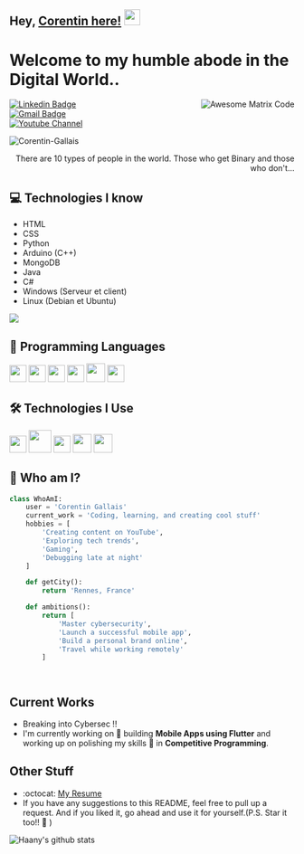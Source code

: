 ## Hey, [Corentin here!](https://www.youtube.com/channel/UCietjxpksncMdOUkycv5nqA) <img src="https://media.giphy.com/media/hvRJCLFzcasrR4ia7z/giphy.gif" width="28px" height="28px">

<h1>Welcome to my humble abode in the Digital World..</h1>

<img src='https://github.com/MarikIshtar007/MarikIshtar007/blob/master/images/matrix.gif' alt='Awesome Matrix Code' align='right'/>

[![Linkedin Badge](https://img.shields.io/badge/-Corentin%20Gallais-blue?style=flat-square&logo=Linkedin&logoColor=white&link=https://www.linkedin.com/in/haany-ali)](https://www.linkedin.com/in/haany-ali)  
[![Gmail Badge](https://img.shields.io/badge/-corentin.gallais35@gmail.com-c14438?style=flat-square&logo=Gmail&logoColor=white&link=mailto:corentin.gallais35@gmail.com)](mailto:corentin.gallais35@gmail.com)  
[![Youtube Channel](https://img.shields.io/badge/-Corentin%20on%20YouTube-c14438?style=flat-square&logo=Youtube&link=https://www.youtube.com/channel/UCietjxpksncMdOUkycv5nqA)](https://www.youtube.com/channel/UCietjxpksncMdOUkycv5nqA)

<p align="left"> <img src="https://komarev.com/ghpvc/?username=Corentin-Gallais" alt="Corentin-Gallais" /> </p>

<div style="text-align: right">There are 10 types of people in the world. Those who get Binary and those who don't...</div>

## 💻 Technologies I know
*  HTML
*  CSS
*  Python
*  Arduino (C++)
*  MongoDB
*  Java
*  C#
*  Windows (Serveur et client)
*  Linux (Debian et Ubuntu)

<img src="https://github-readme-stats.vercel.app/api/top-langs/?username=Corentin-Gallais&layout=compact" />

## 🧠 Programming Languages
<img src='https://github.com/MarikIshtar007/MarikIshtar007/blob/master/images/python2.png' height='30'/> 
<img src='https://github.com/MarikIshtar007/MarikIshtar007/blob/master/images/html.svg' width='30'/> 
<img src='https://github.com/MarikIshtar007/MarikIshtar007/blob/master/images/css.svg' width='30'/> 
<img src='https://github.com/MarikIshtar007/MarikIshtar007/blob/master/images/js.svg' width='30'/> 
<img src='https://github.com/MarikIshtar007/MarikIshtar007/blob/master/images/dart.svg' width='33'/> 
<img src='https://github.com/MarikIshtar007/MarikIshtar007/blob/master/images/sql.svg' width='30'/>

## 🛠️ Technologies I Use
<img src='https://github.com/MarikIshtar007/MarikIshtar007/blob/master/images/flutter-logo.svg' width='30'/> 
<img src='https://github.com/MarikIshtar007/MarikIshtar007/blob/master/images/android.svg' height='40'/> 
<img src='https://github.com/MarikIshtar007/MarikIshtar007/blob/master/images/git.svg' width='30'/> 
<img src='https://github.com/MarikIshtar007/MarikIshtar007/blob/master/images/react.svg' width='33'/> 
<img src='https://github.com/MarikIshtar007/MarikIshtar007/blob/master/images/nodejs.svg' width='33'/>

## 👤 Who am I?
```python
class WhoAmI:
    user = 'Corentin Gallais'
    current_work = 'Coding, learning, and creating cool stuff'
    hobbies = [
        'Creating content on YouTube',
        'Exploring tech trends',
        'Gaming',
        'Debugging late at night'
    ]

    def getCity():
        return 'Rennes, France'

    def ambitions():
        return [
            'Master cybersecurity',
            'Launch a successful mobile app',
            'Build a personal brand online',
            'Travel while working remotely'
        ]

	
 ```
 
## Current Works
 * Breaking into Cybersec !!
 * I'm currently working on 🔭 building **Mobile Apps using Flutter** and working up on polishing my skills 🌱 in **Competitive Programming**.
 
## Other Stuff
  - :octocat: [My Resume](https://drive.google.com/file/d/1tFL1gHFPw3MXzfW98oQEFjs2jQSGiVjw/view?usp=share_link)
  - If you have any suggestions to this README, feel free to pull up a request. And if you liked it, go ahead and use it for yourself.(P.S. Star it too!! :grimacing: )

![Haany's github stats](https://github-readme-stats.vercel.app/api?username=MarikIshtar007&show_icons=true&hide=[%22issues%22])
 
 
